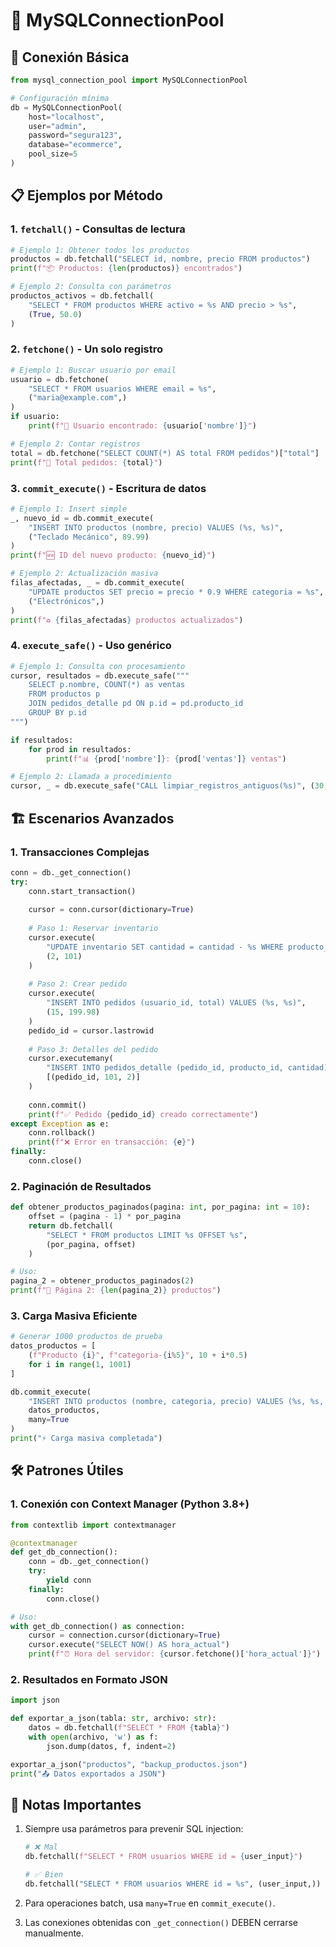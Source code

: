 # 🎯 MySQLConnectionPool

## 🔌 Conexión Básica
```python
from mysql_connection_pool import MySQLConnectionPool

# Configuración mínima
db = MySQLConnectionPool(
    host="localhost",
    user="admin",
    password="segura123",
    database="ecommerce",
    pool_size=5
)
```

## 📋 Ejemplos por Método

### 1. `fetchall()` - Consultas de lectura
```python
# Ejemplo 1: Obtener todos los productos
productos = db.fetchall("SELECT id, nombre, precio FROM productos")
print(f"📦 Productos: {len(productos)} encontrados")

# Ejemplo 2: Consulta con parámetros
productos_activos = db.fetchall(
    "SELECT * FROM productos WHERE activo = %s AND precio > %s",
    (True, 50.0)
)
```

### 2. `fetchone()` - Un solo registro
```python
# Ejemplo 1: Buscar usuario por email
usuario = db.fetchone(
    "SELECT * FROM usuarios WHERE email = %s",
    ("maria@example.com",)
)
if usuario:
    print(f"👤 Usuario encontrado: {usuario['nombre']}")

# Ejemplo 2: Contar registros
total = db.fetchone("SELECT COUNT(*) AS total FROM pedidos")["total"]
print(f"🛒 Total pedidos: {total}")
```

### 3. `commit_execute()` - Escritura de datos
```python
# Ejemplo 1: Insert simple
_, nuevo_id = db.commit_execute(
    "INSERT INTO productos (nombre, precio) VALUES (%s, %s)",
    ("Teclado Mecánico", 89.99)
)
print(f"🆕 ID del nuevo producto: {nuevo_id}")

# Ejemplo 2: Actualización masiva
filas_afectadas, _ = db.commit_execute(
    "UPDATE productos SET precio = precio * 0.9 WHERE categoria = %s",
    ("Electrónicos",)
)
print(f"♻️ {filas_afectadas} productos actualizados")
```

### 4. `execute_safe()` - Uso genérico
```python
# Ejemplo 1: Consulta con procesamiento
cursor, resultados = db.execute_safe("""
    SELECT p.nombre, COUNT(*) as ventas
    FROM productos p
    JOIN pedidos_detalle pd ON p.id = pd.producto_id
    GROUP BY p.id
""")

if resultados:
    for prod in resultados:
        print(f"📊 {prod['nombre']}: {prod['ventas']} ventas")

# Ejemplo 2: Llamada a procedimiento
cursor, _ = db.execute_safe("CALL limpiar_registros_antiguos(%s)", (30,))
```

## 🏗️ Escenarios Avanzados

### 1. Transacciones Complejas
```python
conn = db._get_connection()
try:
    conn.start_transaction()
    
    cursor = conn.cursor(dictionary=True)
    
    # Paso 1: Reservar inventario
    cursor.execute(
        "UPDATE inventario SET cantidad = cantidad - %s WHERE producto_id = %s",
        (2, 101)
    )
    
    # Paso 2: Crear pedido
    cursor.execute(
        "INSERT INTO pedidos (usuario_id, total) VALUES (%s, %s)",
        (15, 199.98)
    )
    pedido_id = cursor.lastrowid
    
    # Paso 3: Detalles del pedido
    cursor.executemany(
        "INSERT INTO pedidos_detalle (pedido_id, producto_id, cantidad) VALUES (%s, %s, %s)",
        [(pedido_id, 101, 2)]
    )
    
    conn.commit()
    print(f"✅ Pedido {pedido_id} creado correctamente")
except Exception as e:
    conn.rollback()
    print(f"❌ Error en transacción: {e}")
finally:
    conn.close()
```

### 2. Paginación de Resultados
```python
def obtener_productos_paginados(pagina: int, por_pagina: int = 10):
    offset = (pagina - 1) * por_pagina
    return db.fetchall(
        "SELECT * FROM productos LIMIT %s OFFSET %s",
        (por_pagina, offset)
    )

# Uso:
pagina_2 = obtener_productos_paginados(2)
print(f"📄 Página 2: {len(pagina_2)} productos")
```

### 3. Carga Masiva Eficiente
```python
# Generar 1000 productos de prueba
datos_productos = [
    (f"Producto {i}", f"categoria-{i%5}", 10 + i*0.5) 
    for i in range(1, 1001)
]

db.commit_execute(
    "INSERT INTO productos (nombre, categoria, precio) VALUES (%s, %s, %s)",
    datos_productos,
    many=True
)
print("⚡ Carga masiva completada")
```

## 🛠️ Patrones Útiles

### 1. Conexión con Context Manager (Python 3.8+)
```python
from contextlib import contextmanager

@contextmanager
def get_db_connection():
    conn = db._get_connection()
    try:
        yield conn
    finally:
        conn.close()

# Uso:
with get_db_connection() as connection:
    cursor = connection.cursor(dictionary=True)
    cursor.execute("SELECT NOW() AS hora_actual")
    print(f"⏰ Hora del servidor: {cursor.fetchone()['hora_actual']}")
```

### 2. Resultados en Formato JSON
```python
import json

def exportar_a_json(tabla: str, archivo: str):
    datos = db.fetchall(f"SELECT * FROM {tabla}")
    with open(archivo, 'w') as f:
        json.dump(datos, f, indent=2)

exportar_a_json("productos", "backup_productos.json")
print("📤 Datos exportados a JSON")
```

## 📝 Notas Importantes
1. Siempre usa parámetros para prevenir SQL injection:
   ```python
   # ❌ Mal
   db.fetchall(f"SELECT * FROM usuarios WHERE id = {user_input}")
   
   # ✅ Bien
   db.fetchall("SELECT * FROM usuarios WHERE id = %s", (user_input,))
   ```

2. Para operaciones batch, usa `many=True` en `commit_execute()`.

3. Las conexiones obtenidas con `_get_connection()` DEBEN cerrarse manualmente.